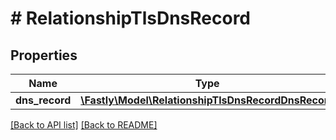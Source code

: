 # # RelationshipTlsDnsRecord

## Properties

Name | Type | Description | Notes
------------ | ------------- | ------------- | -------------
**dns_record** | [**\Fastly\Model\RelationshipTlsDnsRecordDnsRecord**](RelationshipTlsDnsRecordDnsRecord.md) |  | [optional]

[[Back to API list]](../../README.md#endpoints) [[Back to README]](../../README.md)
